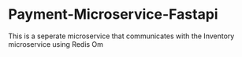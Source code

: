 # Payment-Microservice-Fastapi
This is a seperate microservice that communicates with the Inventory microservice using Redis Om
